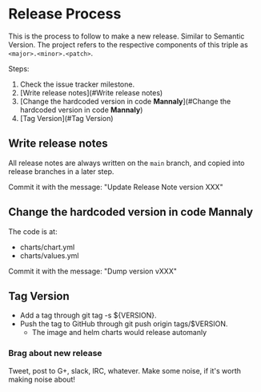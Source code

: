 # Release Process

This is the process to follow to make a new release.
Similar to Semantic Version. The project refers to the respective components of this triple as `<major>.<minor>.<patch>`.

Steps:

1. Check the issue tracker milestone.
1. [Write release notes](#Write release notes)
1. [Change the hardcoded version in code **Mannaly**](#Change the hardcoded version in code **Mannaly**)
1. [Tag Version](#Tag Version)

## Write release notes

All release notes are always written on the `main` branch, and
copied into release branches in a later step.

Commit it with the message: "Update Release Note version XXX"

## Change the hardcoded version in code **Mannaly**

The code is at:

* charts/chart.yml
* charts/values.yml

Commit it with the message: "Dump version vXXX"

## Tag Version

* Add a tag through git tag -s ${VERSION}.
* Push the tag to GitHub through git push origin tags/$VERSION.
  * The image and helm charts would release automanly

### Brag about new release

Tweet, post to G+, slack, IRC, whatever. Make some noise, if it's
worth making noise about!

